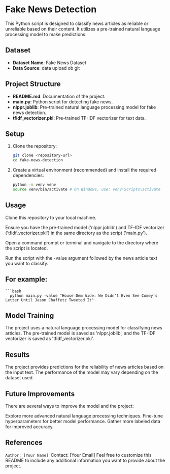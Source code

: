 # Fake News Detection

This Python script is designed to classify news articles as reliable or unreliable based on their content. It utilizes a pre-trained natural language processing model to make predictions.

## Dataset

- **Dataset Name**: Fake News Dataset
- **Data Source**: data upload ob git

## Project Structure

- **README.md**: Documentation of the project.
- **main.py**: Python script for detecting fake news.
- **nlppr.joblib**: Pre-trained natural language processing model for fake news detection.
- **tfidf_vectorizer.pkl**: Pre-trained TF-IDF vectorizer for text data.

## Setup

1. Clone the repository:
   ```bash
   git clone <repository-url>
   cd fake-news-detection

2. Create a virtual environment (recommended) and install the required dependencies:
   ```bash
   python -m venv venv
   source venv/bin/activate # On Windows, use: venv\Scripts\activate

## Usage
Clone this repository to your local machine.

Ensure you have the pre-trained model ('nlppr.joblib') and TF-IDF vectorizer ('tfidf_vectorizer.pkl') in the same directory as the script ('main.py').

Open a command prompt or terminal and navigate to the directory where the script is located.

Run the script with the -value argument followed by the news article text you want to classify.

## For example:
    ```bash
      python main.py -value "House Dem Aide: We Didn’t Even See Comey’s Letter Until Jason Chaffetz Tweeted It"

## Model Training
The project uses a natural language processing model for classifying news articles. The pre-trained model is saved as 'nlppr.joblib', and the TF-IDF vectorizer is saved as 'tfidf_vectorizer.pkl'.

## Results
The project provides predictions for the reliability of news articles based on the input text. The performance of the model may vary depending on the dataset used.

## Future Improvements
There are several ways to improve the model and the project:

Explore more advanced natural language processing techniques.
Fine-tune hyperparameters for better model performance.
Gather more labeled data for improved accuracy.
## References
`Author: [Your Name]
`Contact: [Your Email]
Feel free to customize this README to include any additional information you want to provide about the project.
